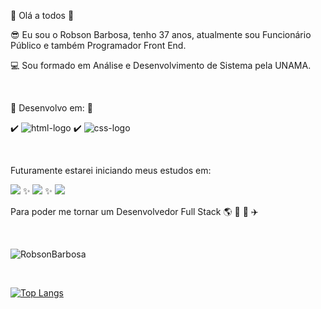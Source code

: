 :cop: Olá a todos 👋

:sunglasses: Eu sou o Robson Barbosa, tenho 37 anos, atualmente sou Funcionário Público e também Programador Front End.

:computer: Sou formado em Análise e Desenvolvimento de Sistema pela UNAMA.

<br/>

:rocket: Desenvolvo em: :rocket:  

:heavy_check_mark: <img src="https://img.shields.io/badge/HTML5-E34F26?style=for-the-badge&logo=html5&logoColor=white" alt="html-logo" />  :heavy_check_mark: <img src="https://img.shields.io/badge/CSS3-1572B6?style=for-the-badge&logo=css3&logoColor=white" alt="css-logo" />

<br/>

Futuramente estarei iniciando meus estudos em:

<img src="https://img.shields.io/badge/JavaScript-F7DF1E?style=for-the-badge&logo=javascript&logoColor=black" /> :sparkles: <img src="https://img.shields.io/badge/Node.js-43853D?style=for-the-badge&logo=node.js&logoColor=white" /> :sparkles: <img src="https://img.shields.io/badge/PHP-777BB4?style=for-the-badge&logo=php&logoColor=white" />

Para poder me tornar um Desenvolvedor Full Stack :earth_americas: :dart: :rocket: :airplane:

<br/>

![RobsonBarbosa](https://github-readme-stats.vercel.app/api?username=robsonbarbosa23)

<br/>

[![Top Langs](https://github-readme-stats.vercel.app/api/top-langs/?username=robsonbarbosa23)](https://github.com/anuraghazra/github-readme-stats)
